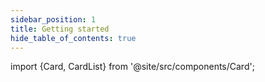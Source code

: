 ```yaml
---
sidebar_position: 1
title: Getting started
hide_table_of_contents: true
---
```


import {Card, CardList} from '@site/src/components/Card';

<CardList>
  <Card label="Overview" isPrimary={true} size="big" link="guidelines/conversational-design/overview" icon="pin" />
  <Card label="Essentials" link="guidelines/conversational-design/essentials/natural-language" icon="info"/>
  <Card label="Designing conversations" link="guidelines/conversational-design/designing-conversations/overview" icon="notifications" />
  <Card label="Language" link="guidelines/conversational-design/language" icon="rename"/>
  <Card label="Resources" link="guidelines/conversational-design/resources/chatbot-checklist" icon="text-circle-rectangle" />
</CardList>
